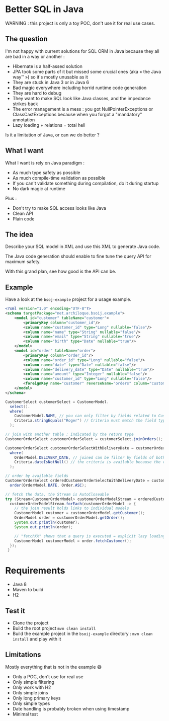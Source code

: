 # Better SQL in Java

WARNING : this project is only a toy POC, don't use it for real use cases.

## The question

I'm not happy with current solutions for SQL ORM in Java because they all are bad in a way or another :
- Hibernate is a half-assed solution
- JPA took some parts of it but missed some crucial ones (aka « the Java way™ ») so it's mostly unusable as it
- They are stuck in Java 3 or in Java 6
- Bad magic everywhere including horrid runtime code generation
- They are hard to debug
- They want to make SQL look like Java classes, and the impedance strikes back
- The error management is a mess : you got NullPointerExceptions or ClassCastExceptions because when you forgot a "mandatory" annotation 
- Lazy loading + relations = total hell

Is it a limitation of Java, or can we do better ?

## What I want

What I want is rely on Java paradigm :

- As much type safety as possible
- As much compile-time validation as possible
- If you can't validate something during compilation, do it during startup 
- No dark magic at runtime

Plus : 
- Don't try to make SQL access looks like Java
- Clean API
- Plain code

## The idea

Describe your SQL model in XML and use this XML to generate Java code.

The Java code generation should enable to fine tune the query API for maximum safety.

With this grand plan, see how good is the API can be.

## Example

Have a look at the `bsoj-example` project for a usage example.

```xml
<?xml version="1.0" encoding="UTF-8"?>
<schema targetPackage="net.archiloque.bsoij.example">
    <model id="customer" tableName="customer">
        <primaryKey column="customer_id"/>
        <column name="customer_id" type="Long" nullable="false"/>
        <column name="name" type="String" nullable="false"/>
        <column name="email" type="String" nullable="true"/>
        <column name="birth" type="Date" nullable="true"/>
    </model>
    <model id="order" tableName="order">
        <primaryKey column="order_id"/>
        <column name="order_id" type="Long" nullable="false"/>
        <column name="date" type="Date" nullable="false"/>
        <column name="delivery_date" type="Date" nullable="true"/>
        <column name="amount" type="Integer" nullable="false"/>
        <column name="customer_id" type="Long" nullable="false"/>
        <foreignKey name="customer" reverseName="orders" column="customer_id" references="customer"/>
    </model>
</schema>
```

```java
CustomerSelect customerSelect = CustomerModel.
  select().
  where(
    CustomerModel.NAME, // you can only filter by fields related to Customers 
    Criteria.stringEquals("Roger") // Criteria must match the field type
  );

// join with another table : indicated by the return type
CustomerOrderSelect customerOrderSelect = customerSelect.joinOrders();

CustomerOrderSelect customerOrderSelectWithDeliveryDate = customerOrderSelect.
  where(
    OrderModel.DELIVERY_DATE, // joined can be filter by fields of both models 
    Criteria.dateIsNotNull() // the criteria is available because the column is nullable
  );

// order by available fields
CustomerOrderSelect orderedCustomerOrderSelectWithDeliveryDate = customerOrderSelectWithDeliveryDate.
  order(OrderModel.DATE, Order.ASC);

// fetch the data, the Stream is AutoCloseable
try (Stream<CustomerOrderModel> customerOrderModelStream = orderedCustomerOrderSelectWithDeliveryDate.fetch()) {
  customerOrderModelStream.forEach(customerOrderModel -> {
    // the join result holds links to individual models
    CustomerModel customer = customerOrderModel.getCustomer();
    OrderModel order = customerOrderModel.getOrder();
    System.out.println(customer);
    System.out.println(order);

    // "fetchXX" shows that a query is executed = explicit lazy loading
    CustomerModel customerModel = order.fetchCustomer();
  });
 }
```

# Requirements

- Java 8
- Maven to build
- H2

## Test it

- Clone the project
- Build the root project `mvn clean install`
- Build the example project in the `bsoij-example` directory : `mvn clean install` and play with it

## Limitations

Mostly everything that is not in the example 😅

- Only a POC, don't use for real use
- Only simple filtering
- Only work with H2
- Only simple joins
- Only long primary keys
- Only simple types
- Date handling is probably broken when using timestamp
- Minimal test
